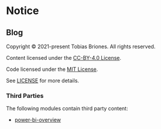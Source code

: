 # Notice

## Blog

Copyright © 2021-present Tobias Briones. All rights reserved.

Content licensed under the [CC-BY-4.0 License](LICENSE-CC).

Code licensed under the [MIT License](LICENSE-MIT).

See [LICENSE](LICENSE.md) for more details.

### Third Parties

The following modules contain third party content:

- [power-bi-overview](ds/ddo-and-power-bi-overview/images/notice.md)
